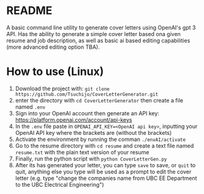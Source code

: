 # README
A basic command line utility to generate cover letters using OpenAI's gpt 3 API. Has the ability to generate a simple cover letter based ona  given resume and job description, as well as basic ai based editing capabilities (more advanced editing option TBA).

# How to use (Linux)
1. Download the project with: ```git clone https://github.com/Tsuchijo/CoverLetterGenerator.git```
2. enter the directory with ```cd CoverLetterGenerator``` then create a file named ```.env```
3. Sign into your OpenAI account then generate an API key: https://platform.openai.com/account/api-keys
4. In the ```.env``` file paste in ```OPENAI_API_KEY=<OpenAI api key>```, inputting your OpenAI API key where the brackets are (without the brackets)
5. Activate the environment by running the comman ```./envAI/activate```
6. Go to the resume directory with ```cd resume``` and create a text file named ```resume.txt``` with the plain text version of your resume
7. Finally, run the python script with ```python CoverLetterGen.py```
8. After its has generated your letter, you can type ```save``` to save, or ```quit``` to quit, anything else you type will be used as a prompt to edit the cover letter (e.g. type "change the companies name from UBC EE Department to the UBC Electrical Engineering")